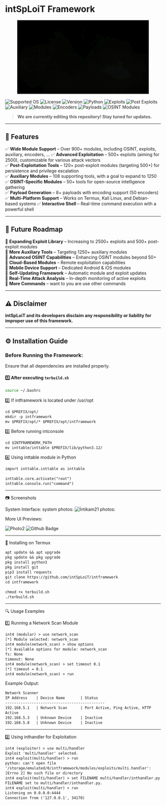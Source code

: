 # intSpLoiT Framework

<p align="center">
  <img src="https://github.com/Intikam21kurucu/intmages/blob/main/lv_0_20250104175232.gif" alt="intSpLoiT Framework">
</p>

![Supported OS](https://img.shields.io/badge/Supported%20OS-Linux-yellow.svg)
![License](https://img.shields.io/badge/license-intpro--1.0-blue.svg)
![Version](https://img.shields.io/badge/Framework%20Version-intSpLoiT%20Console%20v4.2.89--dev--bbf096e-green.svg)
![Python](https://img.shields.io/badge/Python-3-green.svg)
![Exploits](https://img.shields.io/badge/EXPLOITS-500%2B-red.svg)
![Post Exploits](https://img.shields.io/badge/POST%20EXPLOITS-108-red.svg)
![Auxiliary](https://img.shields.io/badge/AUXILIARY-108-red.svg)
![Modules](https://img.shields.io/badge/MODULES-500%2B-red.svg)
![Encoders](https://img.shields.io/badge/ENCODERS-50-red.svg)
![Payloads](https://img.shields.io/badge/PAYLOADS-8-red.svg)
![OSINT Modules](https://img.shields.io/badge/OSINT%20Modules-50-blue.svg)

> **We are currently editing this repository! Stay tuned for updates.**  

---

## 🚀 Features  

✅ **Wide Module Support** – Over 900+ modules, including OSINT, exploits, auxiliary, encoders, ... 
✅ **Advanced Exploitation** – 500+ exploits (aiming for 2500), customizable for various attack vectors  
✅ **Post-Exploitation Tools** – 120+ post-exploit modules (targeting 500+) for persistence and privilege escalation  
✅ **Auxiliary Modules** – 108 supporting tools, with a goal to expand to 1250  
✅ **OSINT-Specific Modules** – 50+ tools for open-source intelligence gathering  
✅ **Payload Generation** – 8+ payloads with encoding support (50 encoders)  
✅ **Multi-Platform Support** – Works on Termux, Kali Linux, and Debian-based systems 
✅ **Interactive Shell** – Real-time command execution with a powerful shell  

---

## 🔮 Future Roadmap  

🚧 **Expanding Exploit Library** – Increasing to 2500+ exploits and 500+ post-exploit modules  
🚧 **More Auxiliary Tools** – Targeting 1250+ auxiliary modules  
🚧 **Advanced OSINT Capabilities** – Enhancing OSINT modules beyond 50+  
🚧 **Cloud-Based Modules** – Remote exploitation capabilities  
🚧 **Mobile Device Support** – Dedicated Android & iOS modules  
🚧 **Self-Updating Framework** – Automatic module and exploit updates  
🚧 **Real-Time Attack Analysis** – In-depth monitoring of active exploits  
🚧 **More Commands** – want to you are use other commands
 
---

## ⚠️ Disclaimer  

**intSpLoiT and its developers disclaim any responsibility or liability for improper use of this framework.**  

---

## ⚙️ Installation Guide  

### **Before Running the Framework:**
Ensure that all dependencies are installed properly.

#### **1️⃣ After executing `terbuild.sh`**
```bash
source ~/.bashrc
```
2️⃣ If intframework is located under /usr/opt
```
cd $PREFIX/opt/
mkdir -p intframework
mv $PREFIX/opt/* $PREFIX/opt/intframework
```
3️⃣ Before running intconsole
```
cd $INTFRAMEWORK_PATH
mv inttable/inttable $PREFIX/lib/python3.12/
```
4️⃣ Using inttable module in Python
```
import inttable.inttable as inttable

inttable.core.activate("root")
inttable.console.run("command")
```

---

📷 Screenshots

System Interface:
system photos:
![İntikam21 photos:](https://github.com/intSpLoiT/intframework/blob/d5cb19b49875d0eb9a949c379202999d5c609e22/Photos/IMG_20241008_184826.jpg) 
 
More UI Previews:
 
![Photo2](https://github.com/intSpLoiT/intframework/blob/%C4%B0ntframeworkV4/IMG_20241027_122034.jpg)
![Github Badge](https://github.com/intSpLoiT/intframework/blob/%C4%B0ntframeworkV4/IMG_20240916_191945.jpg)
 
 
 
---

📲 Installing on Termux
```
apt update && apt upgrade
pkg update && pkg upgrade
pkg install python3
pkg install git
pip3 install requests
git clone https://github.com/intSpLoiT/intframework
cd intframework 

chmod +x terbuild.sh
./terbuild.sh
```

---

🔍 Usage Examples

1️⃣ Running a Network Scan Module
```
int4 (modular) > use network_scan
[*] Module selected: network_scan
int4 module(network_scan) > show options
[*] Available options for module: network_scan
fs: None
timeout: None
int4 module(network_scan) > set timeout 0.1
[*] timeout = 0.1
int4 module(network_scan) > run
```
Example Output:
```
Network Scanner
IP Address    | Device Name       | Status
---------------------------------------------
192.168.5.1   | Network Scan      | Port Active, Ping Active, HTTP Active
192.168.5.3   | Unknown Device    | Inactive
192.168.5.8   | Unknown Device    | Inactive
```

---

2️⃣ Using inthandler for Exploitation
```
int4 (exploiter) > use multi/handler
Exploit 'multi/handler' selected.
int4 exploit(multi/handler) > run
python: can't open file '/storage/emulated/0/intframework/modules/exploits/multi.handler': [Errno 2] No such file or directory
int4 exploit(multi/handler) > set FILENAME multi/handler/inthandler.py
FILENAME set to multi/handler/inthandler.py.
int4 exploit(multi/handler) > run
Listening on 0.0.0.0:4444
Connection from ('127.0.0.1', 34170)
```